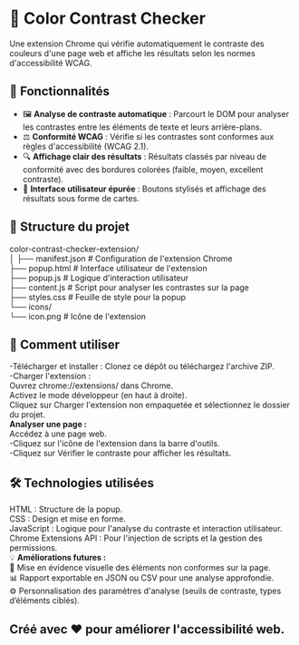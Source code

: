 # 🎯 Color Contrast Checker  

Une extension Chrome qui vérifie automatiquement le contraste des couleurs d'une page web et affiche les résultats selon les normes d'accessibilité WCAG.

## 🚀 Fonctionnalités  

- 🖼️ **Analyse de contraste automatique** : Parcourt le DOM pour analyser les contrastes entre les éléments de texte et leurs arrière-plans.  
- ⚖️ **Conformité WCAG** : Vérifie si les contrastes sont conformes aux règles d'accessibilité (WCAG 2.1).  
- 🔍 **Affichage clair des résultats** : Résultats classés par niveau de conformité avec des bordures colorées (faible, moyen, excellent contraste).  
- 🎨 **Interface utilisateur épurée** : Boutons stylisés et affichage des résultats sous forme de cartes.  

## 📂 Structure du projet
  

color-contrast-checker-extension/  
│
├── manifest.json          # Configuration de l'extension Chrome  
├── popup.html             # Interface utilisateur de l'extension  
├── popup.js               # Logique d'interaction utilisateur  
├── content.js             # Script pour analyser les contrastes sur la page  
├── styles.css             # Feuille de style pour la popup  
└── icons/  
    └── icon.png           # Icône de l'extension  

 ## 📖 Comment utiliser
-Télécharger et installer : Clonez ce dépôt ou téléchargez l'archive ZIP.  
-Charger l'extension :  
 Ouvrez chrome://extensions/ dans Chrome.  
 Activez le mode développeur (en haut à droite).  
Cliquez sur Charger l'extension non empaquetée et sélectionnez le dossier du projet.  
**Analyser une page :**  
Accédez à une page web.  
-Cliquez sur l'icône de l'extension dans la barre d'outils.  
-Cliquez sur Vérifier le contraste pour afficher les résultats. 

## 🛠️ Technologies utilisées  
HTML : Structure de la popup.  
CSS : Design et mise en forme.  
JavaScript : Logique pour l'analyse du contraste et interaction utilisateur.  
Chrome Extensions API : Pour l'injection de scripts et la gestion des permissions.  
💡 **Améliorations futures :**   
🌟 Mise en évidence visuelle des éléments non conformes sur la page.  
📊 Rapport exportable en JSON ou CSV pour une analyse approfondie.  
⚙️ Personnalisation des paramètres d'analyse (seuils de contraste, types d’éléments ciblés).  
## Créé avec ❤️ pour améliorer l'accessibilité web.